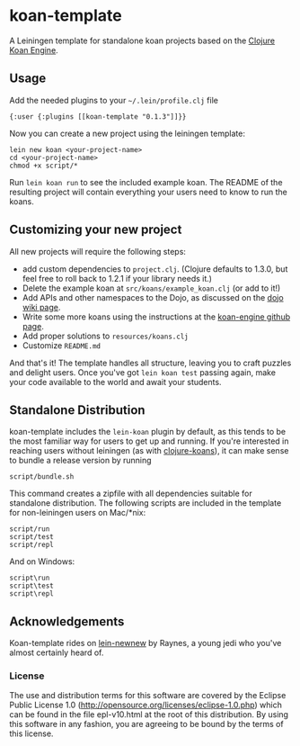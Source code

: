 # koan-template

A Leiningen template for standalone koan projects based on the [Clojure Koan Engine](https://github.com/functional-koans/clojure-koan-engine).

## Usage

Add the needed plugins to your `~/.lein/profile.clj` file

    {:user {:plugins [[koan-template "0.1.3"]]}}

Now you can create a new project using the leiningen template:

    lein new koan <your-project-name>
    cd <your-project-name>
    chmod +x script/*

Run `lein koan run` to see the included example koan. The README of the resulting project will contain everything your users need to know to run the koans.

## Customizing your new project

All new projects will require the following steps:

- add custom dependencies to `project.clj`. (Clojure defaults to 1.3.0, but feel free to roll back to 1.2.1 if your library needs it.)
- Delete the example koan at `src/koans/example_koan.clj` (or add to it!)
- Add APIs and other namespaces to the Dojo, as discussed on the [dojo wiki page](https://github.com/functional-koans/clojure-koan-engine/wiki/The-Dojo).
- Write some more koans using the instructions at the [koan-engine github page](https://github.com/functional-koans/clojure-koan-engine/wiki/How-to-write-koans).
- Add proper solutions to `resources/koans.clj`
- Customize `README.md`

And that's it! The template handles all structure, leaving you to craft puzzles and delight users. Once you've got `lein koan test` passing again, make your code available to the world and await your students.

## Standalone Distribution

koan-template includes the `lein-koan` plugin by default, as this tends to be the most familiar way for users to get up and running. If you're interested in reaching users without leiningen (as with [clojure-koans](https://github.com/functional-koans/clojure-koans)), it can make sense to bundle a release version by running

    script/bundle.sh

This command creates a zipfile with all dependencies suitable for standalone distribution. The following scripts are included in the template for non-leiningen users on Mac/\*nix:

    script/run
    script/test
    script/repl

And on Windows:

    script\run
    script\test
    script\repl

## Acknowledgements

Koan-template rides on [lein-newnew](https://github.com/Raynes/lein-newnew) by Raynes, a young jedi who you've almost certainly heard of.

### License

The use and distribution terms for this software are covered by the
Eclipse Public License 1.0 (http://opensource.org/licenses/eclipse-1.0.php)
which can be found in the file epl-v10.html at the root of this distribution.
By using this software in any fashion, you are agreeing to be bound by
the terms of this license.

